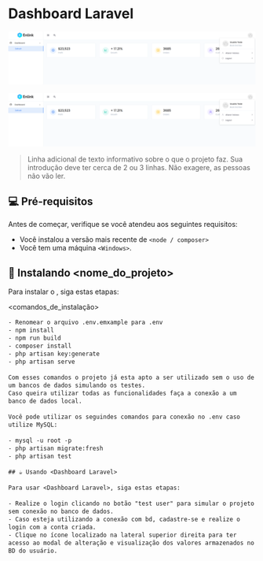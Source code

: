 # Dashboard Laravel

![Screenshot](public/assets/images/laravel.PNG)

![Screenshot](public/assets/images/laravel.PNG)

> Linha adicional de texto informativo sobre o que o projeto faz. Sua introdução deve ter cerca de 2 ou 3 linhas. Não exagere, as pessoas não vão ler.

## 💻 Pré-requisitos

Antes de começar, verifique se você atendeu aos seguintes requisitos:

* Você instalou a versão mais recente de `<node / composer>`
* Você tem uma máquina `<Windows>`.

## 🚀 Instalando <nome_do_projeto>

Para instalar o <Dashboard Laravel>, siga estas etapas:

<comandos_de_instalação>
```
- Renomear o arquivo .env.emxample para .env
- npm install
- npm run build 
- composer install
- php artisan key:generate
- php artisan serve

Com esses comandos o projeto já esta apto a ser utilizado sem o uso de um bancos de dados simulando os testes. 
Caso queira utilizar todas as funcionalidades faça a conexão a um banco de dados local.

Você pode utilizar os seguindes comandos para conexão no .env caso utilize MySQL:

- mysql -u root -p
- php artisan migrate:fresh
- php artisan test

## ☕ Usando <Dashboard Laravel>

Para usar <Dashboard Laravel>, siga estas etapas:

- Realize o login clicando no botão "test user" para simular o projeto sem conexão no banco de dados.
- Caso esteja utilizando a conexão com bd, cadastre-se e realize o login com a conta criada.
- Clique no ícone localizado na lateral superior direita para ter acesso ao modal de alteração e visualização dos valores armazenados no BD do usuário.

```
